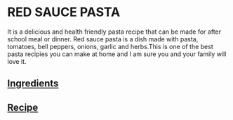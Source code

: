 # RED SAUCE PASTA

It is a delicious and health friendly pasta recipe that can be made for after school meal or dinner. Red sauce pasta is a dish made with pasta, tomatoes, bell peppers, onions, garlic and herbs.This is one of the best pasta recipies you can make at home and I am sure you and your family will love it.

## [Ingredients](Ingredients.md)

## [Recipe](Recipe.md)